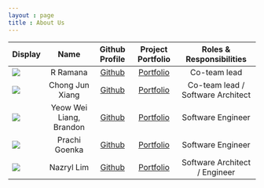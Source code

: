 ```yaml
---
layout : page
title : About Us
---
```


Display | Name | Github Profile | Project Portfolio | Roles & Responsibilities |
--------|:----:|:--------------:|:---------:|:------------------------:|
![](https://avatars1.githubusercontent.com/u/54029207?s=400&u=3c39d37a321f3d6f44c9c3e6bf8bbfabfe63d429&v=4) | R Ramana | [Github](https://github.com/R-Ramana) | [Portfolio](team/r-ramana.md) | Co-team lead |
![](https://avatars1.githubusercontent.com/u/8433829?s=400&v=4) | Chong Jun Xiang | [Github](https://github.com/Chongjx) | [Portfolio](team/chongjx.md) | Co-team lead / Software Architect |
![](https://avatars3.githubusercontent.com/u/28587601?s=400&v=4) | Yeow Wei Liang, Brandon | [Github](https://github.com/brandonywl) | [Portfolio](team/brandonywl.md) | Software Engineer |
![](https://avatars0.githubusercontent.com/u/60388723?s=400&u=66be1de61b928701f9438d2af161d4b9113e688f&v=4) | Prachi Goenka | [Github](https://github.com/prachi2023) | [Portfolio](team/prachi2023.md) | Software Engineer |
![](https://avatars3.githubusercontent.com/u/60337196?s=400&u=564f1f71f7c19b1091444cdb2c3185148d1d0e64&v=4) | Nazryl Lim | [Github](https://github.com/Nazryl/) | [Portfolio](team/nazryl.md) | Software Architect / Engineer |
